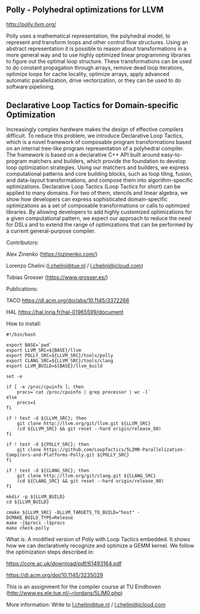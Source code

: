 Polly - Polyhedral optimizations for LLVM
-----------------------------------------
http://polly.llvm.org/

Polly uses a mathematical representation, the polyhedral model, to represent and
transform loops and other control flow structures. Using an abstract
representation it is possible to reason about transformations in a more general
way and to use highly optimized linear programming libraries to figure out the
optimal loop structure. These transformations can be used to do constant
propagation through arrays, remove dead loop iterations, optimize loops for
cache locality, optimize arrays, apply advanced automatic parallelization, drive
vectorization, or they can be used to do software pipelining.

Declarative Loop Tactics for Domain-specific Optimization 
---------------------------------------------------------
Increasingly complex hardware makes the design of effective compilers
difficult. To reduce this problem, we introduce Declarative Loop Tactics, which
is a novel framework of composable program transformations based on an internal
tree-like program representation of a polyhedral compiler. The framework is
based on a declarative C++ API built around easy-to-program matchers and
builders, which provide the foundation to develop loop optimization strategies.
Using our matchers and builders, we express computational patterns and core
building blocks, such as loop tiling, fusion, and data-layout transformations,
and compose them into algorithm-specific optimizations. Declarative Loop
Tactics (Loop Tactics for short) can be applied to many domains. For two of
them, stencils and linear algebra, we show how developers can express
sophisticated domain-specific optimizations as a set of composable
transformations or calls to optimized libraries. By allowing developers to add
highly customized optimizations for a given computational pattern, we expect
our approach to reduce the need for DSLs and to extend the range of
optimizations that can be performed by a current general-purpose compiler.

Contributors:

Alex Zinenko (https://ozinenko.com/)

Lorenzo Chelini (l.chelini@tue.nl / l.chelini@icloud.com)

Tobias Grosser (https://www.grosser.es/)

Publications:

TACO
https://dl.acm.org/doi/abs/10.1145/3372266

HAL
https://hal.inria.fr/hal-01965599/document

How to install:

```
#!/bin/bash 

export BASE=`pwd`
export LLVM_SRC=${BASE}/llvm
export POLLY_SRC=${LLVM_SRC}/tools/polly
export CLANG_SRC=${LLVM_SRC}/tools/clang
export LLVM_BUILD=${BASE}/llvm_build

set -e

if [ -e /proc/cpuinfo ]; then
    procs=`cat /proc/cpuinfo | grep processor | wc -l`
else
    procs=1
fi

if ! test -d ${LLVM_SRC}; then
    git clone http://llvm.org/git/llvm.git ${LLVM_SRC}
    (cd ${LLVM_SRC} && git reset --hard origin/release_80)
fi

if ! test -d ${POLLY_SRC}; then
    git clone https://github.com/LoopTactics/5LIM0-Parallelization-Compilers-and-Platforms-Polly.git ${POLLY_SRC}
fi

if ! test -d ${CLANG_SRC}; then
    git clone http://llvm.org/git/clang.git ${CLANG_SRC}
    (cd ${CLANG_SRC} && git reset --hard origin/release_80)
fi

mkdir -p ${LLVM_BUILD}
cd ${LLVM_BUILD}

cmake ${LLVM_SRC} -DLLVM_TARGETS_TO_BUILD="host" -DCMAKE_BUILD_TYPE=Release
make -j$procs -l$procs
make check-polly
```

What is: 
A modified version of Polly with Loop Tactics embedded. It shows how
we can declaratively recognize and optimize a GEMM kernel. We follow the
optimization steps described in:

https://core.ac.uk/download/pdf/61493164.pdf

https://dl.acm.org/doi/10.1145/3235029

This is an assignment for the compiler course at TU Eindhoven
(http://www.es.ele.tue.nl/~rjordans/5LIM0.php)

More information:
Write to l.chelini@tue.nl / l.chelini@icloud.com

